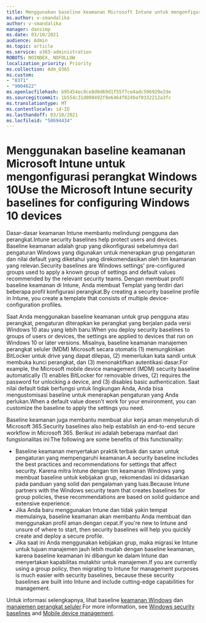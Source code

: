 ```yaml
---
title: Menggunakan baseline keamanan Microsoft Intune untuk mengonfigurasi perangkat Windows 10
ms.author: v-smandalika
author: v-smandalika
manager: dansimp
ms.date: 03/10/2021
audience: Admin
ms.topic: article
ms.service: o365-administration
ROBOTS: NOINDEX, NOFOLLOW
localization_priority: Priority
ms.collection: Adm_O365
ms.custom:
- "8371"
- "9004622"
ms.openlocfilehash: b95454ec8ce8d0d69d1f55f7ce4adc596929e2de
ms.sourcegitcommit: 1b554c31d008492f9e6464f0249af0332212a3fc
ms.translationtype: MT
ms.contentlocale: id-ID
ms.lasthandoff: 03/10/2021
ms.locfileid: "50694434"
---
```

# <a name="use-the-microsoft-intune-security-baselines-for-configuring-windows-10-devices"></a><span data-ttu-id="6cc8a-102">Menggunakan baseline keamanan Microsoft Intune untuk mengonfigurasi perangkat Windows 10</span><span class="sxs-lookup"><span data-stu-id="6cc8a-102">Use the Microsoft Intune security baselines for configuring Windows 10 devices</span></span>

<span data-ttu-id="6cc8a-103">Dasar-dasar keamanan Intune membantu melindungi pengguna dan perangkat.</span><span class="sxs-lookup"><span data-stu-id="6cc8a-103">Intune security baselines help protect users and devices.</span></span> <span data-ttu-id="6cc8a-104">Baseline keamanan adalah grup yang dikonfigurasi sebelumnya dari pengaturan Windows yang digunakan untuk menerapkan grup pengaturan dan nilai default yang diketahui yang direkomendasikan oleh tim keamanan yang relevan.</span><span class="sxs-lookup"><span data-stu-id="6cc8a-104">Security baselines are Windows settings' pre-configured groups used to apply a known group of settings and default values recommended by the relevant security teams.</span></span> <span data-ttu-id="6cc8a-105">Dengan membuat profil baseline keamanan di Intune, Anda membuat Templat yang terdiri dari beberapa profil konfigurasi perangkat.</span><span class="sxs-lookup"><span data-stu-id="6cc8a-105">By creating a security baseline profile in Intune, you create a template that consists of multiple device-configuration profiles.</span></span>

<span data-ttu-id="6cc8a-106">Saat Anda menggunakan baseline keamanan untuk grup pengguna atau perangkat, pengaturan diterapkan ke perangkat yang berjalan pada versi Windows 10 atau yang lebih baru.</span><span class="sxs-lookup"><span data-stu-id="6cc8a-106">When you deploy security baselines to groups of users or devices, the settings are applied to devices that run on Windows 10 or later versions.</span></span> <span data-ttu-id="6cc8a-107">Misalnya, baseline keamanan manajemen perangkat seluler (MDM) Microsoft secara otomatis (1) memungkinkan BitLocker untuk drive yang dapat dilepas, (2) memerlukan kata sandi untuk membuka kunci perangkat, dan (3) menonaktifkan autentikasi dasar.</span><span class="sxs-lookup"><span data-stu-id="6cc8a-107">For example, the Microsoft mobile device management (MDM) security baseline automatically (1) enables BitLocker for removable drives, (2) requires the password for unlocking a device, and (3) disables basic authentication.</span></span> <span data-ttu-id="6cc8a-108">Saat nilai default tidak berfungsi untuk lingkungan Anda, Anda bisa mengustomisasi baseline untuk menerapkan pengaturan yang Anda perlukan.</span><span class="sxs-lookup"><span data-stu-id="6cc8a-108">When a default value doesn't work for your environment, you can customize the baseline to apply the settings you need.</span></span>

<span data-ttu-id="6cc8a-109">Baseline keamanan juga membantu membuat alur kerja aman menyeluruh di Microsoft 365.</span><span class="sxs-lookup"><span data-stu-id="6cc8a-109">Security baselines also help establish an end-to-end secure workflow in Microsoft 365.</span></span> <span data-ttu-id="6cc8a-110">Berikut ini adalah beberapa manfaat dari fungsionalitas ini:</span><span class="sxs-lookup"><span data-stu-id="6cc8a-110">The following are some benefits of this functionality:</span></span>
- <span data-ttu-id="6cc8a-111">Baseline keamanan menyertakan praktik terbaik dan saran untuk pengaturan yang mempengaruhi keamanan.</span><span class="sxs-lookup"><span data-stu-id="6cc8a-111">A security baseline includes the best practices and recommendations for settings that affect security.</span></span> <span data-ttu-id="6cc8a-112">Karena mitra Intune dengan tim keamanan Windows yang membuat baseline untuk kebijakan grup, rekomendasi ini didasarkan pada panduan yang solid dan pengalaman yang luas.</span><span class="sxs-lookup"><span data-stu-id="6cc8a-112">Because Intune partners with the Windows security team that creates baselines for group policies, these recommendations are based on solid guidance and extensive experience.</span></span>
- <span data-ttu-id="6cc8a-113">Jika Anda baru menggunakan Intune dan tidak yakin tempat memulainya, baseline keamanan akan membantu Anda membuat dan menggunakan profil aman dengan cepat.</span><span class="sxs-lookup"><span data-stu-id="6cc8a-113">If you're new to Intune and unsure of where to start, then security baselines will help you quickly create and deploy a secure profile.</span></span>
- <span data-ttu-id="6cc8a-114">Jika saat ini Anda menggunakan kebijakan grup, maka migrasi ke Intune untuk tujuan manajemen jauh lebih mudah dengan baseline keamanan, karena baseline keamanan ini dibangun ke dalam Intune dan menyertakan kapabilitas mutakhir untuk manajemen.</span><span class="sxs-lookup"><span data-stu-id="6cc8a-114">If you are currently using a group policy, then migrating to Intune for management purposes is much easier with security baselines, because these security baselines are built into Intune and include cutting-edge capabilities for management.</span></span>

<span data-ttu-id="6cc8a-115">Untuk informasi selengkapnya, lihat baseline [keamanan Windows](https://docs.microsoft.com/windows/security/threat-protection/windows-security-baselines) dan [manajemen perangkat seluler](https://docs.microsoft.com/windows/client-management/mdm/).</span><span class="sxs-lookup"><span data-stu-id="6cc8a-115">For more information, see [Windows security baselines](https://docs.microsoft.com/windows/security/threat-protection/windows-security-baselines) and [Mobile device management](https://docs.microsoft.com/windows/client-management/mdm/).</span></span>